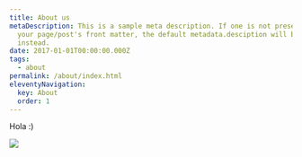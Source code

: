 ```yaml
---
title: About us
metaDescription: This is a sample meta description. If one is not present in
  your page/post's front matter, the default metadata.desciption will be used
  instead.
date: 2017-01-01T00:00:00.000Z
tags:
  - about
permalink: /about/index.html
eleventyNavigation:
  key: About
  order: 1
---
```

Hola :)

![](https://ucarecdn.com/705db2ab-8ed1-49a0-9b89-dee1a44e99a9/)